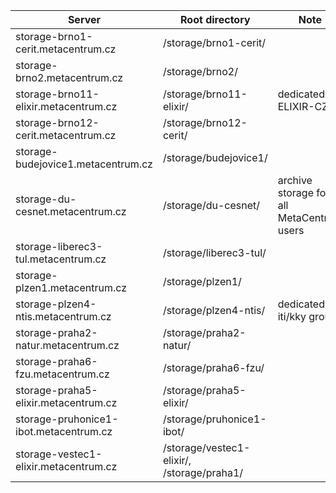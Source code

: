 | Server                                     | Root directory              |  Note                |
|--------------------------------------------|-----------------------------|----------------------|
| storage-brno1-cerit.metacentrum.cz         | /storage/brno1-cerit/       |          |
| storage-brno2.metacentrum.cz               | /storage/brno2/             |          |
| storage-brno11-elixir.metacentrum.cz       | /storage/brno11-elixir/     |  dedicated to ELIXIR-CZ    |
| storage-brno12-cerit.metacentrum.cz        | /storage/brno12-cerit/      |                                      |
| storage-budejovice1.metacentrum.cz         | /storage/budejovice1/       |             |
| storage-du-cesnet.metacentrum.cz           | /storage/du-cesnet/         |  archive storage for all MetaCentrum users  |
| storage-liberec3-tul.metacentrum.cz        | /storage/liberec3-tul/      |             |
| storage-plzen1.metacentrum.cz              | /storage/plzen1/            |             |
| storage-plzen4-ntis.metacentrum.cz         | /storage/plzen4-ntis/       |  dedicated to iti/kky groups  |
| storage-praha2-natur.metacentrum.cz        | /storage/praha2-natur/      |               |
| storage-praha6-fzu.metacentrum.cz          | /storage/praha6-fzu/        |               |
| storage-praha5-elixir.metacentrum.cz       | /storage/praha5-elixir/     |               | 
| storage-pruhonice1-ibot.metacentrum.cz     | /storage/pruhonice1-ibot/   |               |
| storage-vestec1-elixir.metacentrum.cz      | /storage/vestec1-elixir/, <br /> /storage/praha1/    |               |

